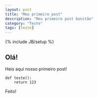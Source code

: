 ```yaml
---
layout: post
title: "Meu primeiro post"
description: "Meu primeiro post bonitão"
category: "Teste"
tags: [teste]
---
```

{% include JB/setup %}

## Olá!

Heis aqui nosso primeiro post!


    def teste():
        return 123

Feito!
